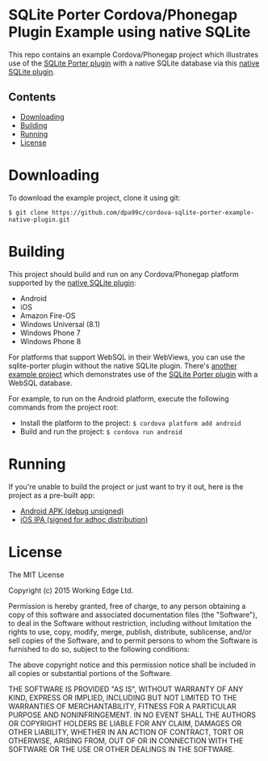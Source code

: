 SQLite Porter Cordova/Phonegap Plugin Example using native SQLite
=================================================================

This repo contains an example Cordova/Phonegap project which illustrates use of the [SQLite Porter plugin](https://github.com/dpa99c/cordova-sqlite-porter) with a native SQLite database via this [native SQLite plugin](https://github.com/litehelpers/Cordova-sqlite-storage).

## Contents
* [Downloading](#downloading)
* [Building](#building)
* [Running](#running)
* [License](#license)
 
# Downloading

To download the example project, clone it using git:

    $ git clone https://github.com/dpa99c/cordova-sqlite-porter-example-native-plugin.git

# Building

This project should build and run on any Cordova/Phonegap platform supported by the [native SQLite plugin](https://github.com/litehelpers/Cordova-sqlite-storage):

- Android
- iOS
- Amazon Fire-OS
- Windows Universal (8.1)
- Windows Phone 7
- Windows Phone 8

For platforms that support WebSQL in their WebViews, you can use the sqlite-porter plugin without the native SQLite plugin.
There's [another example project](https://github.com/dpa99c/cordova-sqlite-porter-example) which demonstrates use of the [SQLite Porter plugin](https://github.com/dpa99c/cordova-sqlite-porter) with a WebSQL database.

For example, to run on the Android platform, execute the following commands from the project root:

- Install the platform to the project: `$ cordova platform add android`
- Build and run the project: `$ cordova run android`

# Running
If you're unable to build the project or just want to try it out, here is the project as a pre-built app:

- [Android APK (debug unsigned)](build/cordova-sqlite-porter-example-native-plugin.apk)
- [iOS IPA (signed for adhoc distribution)](build/cordova-sqlite-porter-example-native-plugin.ipa)

License
================

The MIT License

Copyright (c) 2015 Working Edge Ltd.

Permission is hereby granted, free of charge, to any person obtaining a copy
of this software and associated documentation files (the "Software"), to deal
in the Software without restriction, including without limitation the rights
to use, copy, modify, merge, publish, distribute, sublicense, and/or sell
copies of the Software, and to permit persons to whom the Software is
furnished to do so, subject to the following conditions:

The above copyright notice and this permission notice shall be included in
all copies or substantial portions of the Software.

THE SOFTWARE IS PROVIDED "AS IS", WITHOUT WARRANTY OF ANY KIND, EXPRESS OR
IMPLIED, INCLUDING BUT NOT LIMITED TO THE WARRANTIES OF MERCHANTABILITY,
FITNESS FOR A PARTICULAR PURPOSE AND NONINFRINGEMENT. IN NO EVENT SHALL THE
AUTHORS OR COPYRIGHT HOLDERS BE LIABLE FOR ANY CLAIM, DAMAGES OR OTHER
LIABILITY, WHETHER IN AN ACTION OF CONTRACT, TORT OR OTHERWISE, ARISING FROM,
OUT OF OR IN CONNECTION WITH THE SOFTWARE OR THE USE OR OTHER DEALINGS IN
THE SOFTWARE.